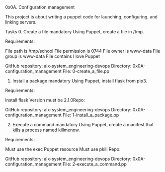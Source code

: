 0x0A. Configuration management

This project is about writing a puppet code for launching, 
configuring, and linking servers.

Tasks
0. Create a file
mandatory
Using Puppet, create a file in /tmp.

Requirements:

File path is /tmp/school
File permission is 0744
File owner is www-data
File group is www-data
File contains I love Puppet

GitHub repository: alx-system_engineering-devops
Directory: 0x0A-configuration_management
File: 0-create_a_file.pp

1. Install a package
mandatory
Using Puppet, install flask from pip3.

Requirements:

Install flask
Version must be 2.1.0Repo:

GitHub repository: alx-system_engineering-devops
Directory: 0x0A-configuration_management
File: 1-install_a_package.pp

2. Execute a command
mandatory
Using Puppet, create a manifest that kills a process named killmenow.

Requirements:

Must use the exec Puppet resource
Must use pkill
Repo:

GitHub repository: alx-system_engineering-devops
Directory: 0x0A-configuration_management
File: 2-execute_a_command.pp
